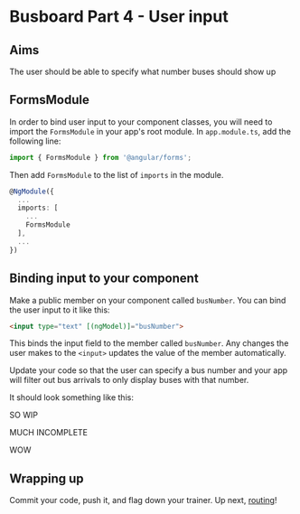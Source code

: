 # Busboard Part 4 - User input

## Aims

The user should be able to specify what number buses should show up

## FormsModule

In order to bind user input to your component classes, you will need to import the `FormsModule` in your app's root module. In `app.module.ts`, add the following line:

```typescript
import { FormsModule } from '@angular/forms';
```

Then add `FormsModule` to the list of `imports` in the module.

```typescript
@NgModule({
  ...
  imports: [
    ...
    FormsModule
  ],
  ...
})
```

## Binding input to your component

Make a public member on your component called `busNumber`. You can bind the user input to it like this:

```html
<input type="text" [(ngModel)]="busNumber">
```

This binds the input field to the member called `busNumber`. Any changes the user makes to the `<input>` updates the value of the member automatically.

Update your code so that the user can specify a bus number and your app will filter out bus arrivals to only display buses with that number.

It should look something like this:

SO WIP

MUCH INCOMPLETE

WOW

## Wrapping up

Commit your code, push it, and flag down your trainer. Up next, [routing](Part5.md)!

